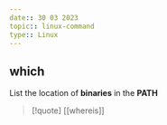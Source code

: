 ```yaml
---
date:: 30 03 2023
topic:: linux-command
type:: Linux
---
```

## which
List the location of **binaries** in the **PATH**
>[!quote] 
>[[whereis]]